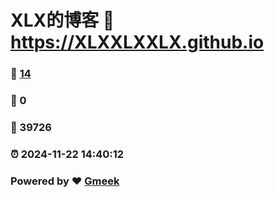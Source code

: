 # XLX的博客 :link: https://XLXXLXXLX.github.io 
### :page_facing_up: [14](https://XLXXLXXLX.github.io/tag.html) 
### :speech_balloon: 0 
### :hibiscus: 39726 
### :alarm_clock: 2024-11-22 14:40:12 
### Powered by :heart: [Gmeek](https://github.com/Meekdai/Gmeek)
